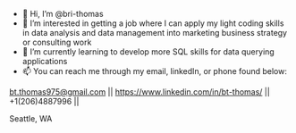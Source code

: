 - 👋 Hi, I’m @bri-thomas
- 👀 I’m interested in getting a job where I can apply my light coding skills in data analysis and data management into marketing business strategy or consulting work
- 🌱 I’m currently learning to develop more SQL skills for data querying applications
- 📫 You can reach me through my email, linkedIn, or phone found below:

bt.thomas975@gmail.com || 
https://www.linkedin.com/in/bt-thomas/ ||
+1(206)4887996 ||

Seattle, WA

<!---
bri-thomas/bri-thomas is a ✨ special ✨ repository because its `README.md` (this file) appears on your GitHub profile.
You can click the Preview link to take a look at your changes.
--->
